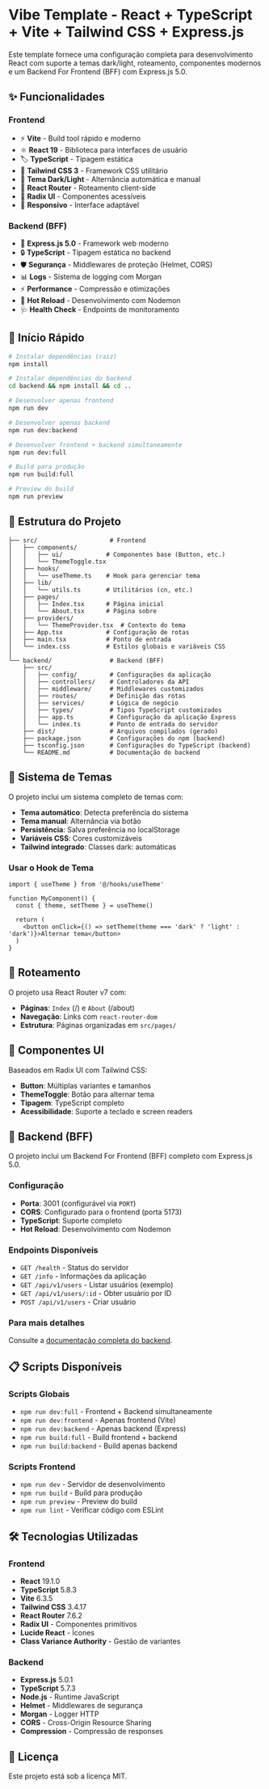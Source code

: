 # Vibe Template - React + TypeScript + Vite + Tailwind CSS + Express.js

Este template fornece uma configuração completa para desenvolvimento React com suporte a temas dark/light, roteamento, componentes modernos e um Backend For Frontend (BFF) com Express.js 5.0.

## ✨ Funcionalidades

### Frontend

- ⚡ **Vite** - Build tool rápido e moderno
- ⚛️ **React 19** - Biblioteca para interfaces de usuário
- 🏷️ **TypeScript** - Tipagem estática
- 🎨 **Tailwind CSS 3** - Framework CSS utilitário
- 🌙 **Tema Dark/Light** - Alternância automática e manual
- 🧭 **React Router** - Roteamento client-side
- 🎯 **Radix UI** - Componentes acessíveis
- 📱 **Responsivo** - Interface adaptável

### Backend (BFF)

- 🚀 **Express.js 5.0** - Framework web moderno
- 🔒 **TypeScript** - Tipagem estática no backend
- 🛡️ **Segurança** - Middlewares de proteção (Helmet, CORS)
- 📊 **Logs** - Sistema de logging com Morgan
- ⚡ **Performance** - Compressão e otimizações
- 🔄 **Hot Reload** - Desenvolvimento com Nodemon
- 🩺 **Health Check** - Endpoints de monitoramento

## 🚀 Início Rápido

```bash
# Instalar dependências (raiz)
npm install

# Instalar dependências do backend
cd backend && npm install && cd ..

# Desenvolver apenas frontend
npm run dev

# Desenvolver apenas backend
npm run dev:backend

# Desenvolver frontend + backend simultaneamente
npm run dev:full

# Build para produção
npm run build:full

# Preview do build
npm run preview
```

## 📁 Estrutura do Projeto

```
├── src/                    # Frontend
│   ├── components/
│   │   ├── ui/            # Componentes base (Button, etc.)
│   │   └── ThemeToggle.tsx
│   ├── hooks/
│   │   └── useTheme.ts    # Hook para gerenciar tema
│   ├── lib/
│   │   └── utils.ts       # Utilitários (cn, etc.)
│   ├── pages/
│   │   ├── Index.tsx      # Página inicial
│   │   └── About.tsx      # Página sobre
│   ├── providers/
│   │   └── ThemeProvider.tsx  # Contexto do tema
│   ├── App.tsx            # Configuração de rotas
│   ├── main.tsx           # Ponto de entrada
│   └── index.css          # Estilos globais e variáveis CSS
│
└── backend/                # Backend (BFF)
    ├── src/
    │   ├── config/         # Configurações da aplicação
    │   ├── controllers/    # Controladores da API
    │   ├── middleware/     # Middlewares customizados
    │   ├── routes/         # Definição das rotas
    │   ├── services/       # Lógica de negócio
    │   ├── types/          # Tipos TypeScript customizados
    │   ├── app.ts          # Configuração da aplicação Express
    │   └── index.ts        # Ponto de entrada do servidor
    ├── dist/               # Arquivos compilados (gerado)
    ├── package.json        # Configurações do npm (backend)
    ├── tsconfig.json       # Configurações do TypeScript (backend)
    └── README.md           # Documentação do backend
```

## 🎨 Sistema de Temas

O projeto inclui um sistema completo de temas com:

- **Tema automático**: Detecta preferência do sistema
- **Tema manual**: Alternância via botão
- **Persistência**: Salva preferência no localStorage
- **Variáveis CSS**: Cores customizáveis
- **Tailwind integrado**: Classes dark: automáticas

### Usar o Hook de Tema

```tsx
import { useTheme } from '@/hooks/useTheme'

function MyComponent() {
  const { theme, setTheme } = useTheme()

  return (
    <button onClick={() => setTheme(theme === 'dark' ? 'light' : 'dark')}>Alternar tema</button>
  )
}
```

## 🧭 Roteamento

O projeto usa React Router v7 com:

- **Páginas**: `Index` (/) e `About` (/about)
- **Navegação**: Links com `react-router-dom`
- **Estrutura**: Páginas organizadas em `src/pages/`

## 🎯 Componentes UI

Baseados em Radix UI com Tailwind CSS:

- **Button**: Múltiplas variantes e tamanhos
- **ThemeToggle**: Botão para alternar tema
- **Tipagem**: TypeScript completo
- **Acessibilidade**: Suporte a teclado e screen readers

## 🔧 Backend (BFF)

O projeto inclui um Backend For Frontend (BFF) completo com Express.js 5.0.

### Configuração

- **Porta**: 3001 (configurável via `PORT`)
- **CORS**: Configurado para o frontend (porta 5173)
- **TypeScript**: Suporte completo
- **Hot Reload**: Desenvolvimento com Nodemon

### Endpoints Disponíveis

- `GET /health` - Status do servidor
- `GET /info` - Informações da aplicação
- `GET /api/v1/users` - Listar usuários (exemplo)
- `GET /api/v1/users/:id` - Obter usuário por ID
- `POST /api/v1/users` - Criar usuário

### Para mais detalhes

Consulte a [documentação completa do backend](./backend/README.md).

## 📋 Scripts Disponíveis

### Scripts Globais

- `npm run dev:full` - Frontend + Backend simultaneamente
- `npm run dev:frontend` - Apenas frontend (Vite)
- `npm run dev:backend` - Apenas backend (Express)
- `npm run build:full` - Build frontend + backend
- `npm run build:backend` - Build apenas backend

### Scripts Frontend

- `npm run dev` - Servidor de desenvolvimento
- `npm run build` - Build para produção
- `npm run preview` - Preview do build
- `npm run lint` - Verificar código com ESLint

## 🛠️ Tecnologias Utilizadas

### Frontend

- **React** 19.1.0
- **TypeScript** 5.8.3
- **Vite** 6.3.5
- **Tailwind CSS** 3.4.17
- **React Router** 7.6.2
- **Radix UI** - Componentes primitivos
- **Lucide React** - Ícones
- **Class Variance Authority** - Gestão de variantes

### Backend

- **Express.js** 5.0.1
- **TypeScript** 5.7.3
- **Node.js** - Runtime JavaScript
- **Helmet** - Middlewares de segurança
- **Morgan** - Logger HTTP
- **CORS** - Cross-Origin Resource Sharing
- **Compression** - Compressão de responses

## 📄 Licença

Este projeto está sob a licença MIT.
